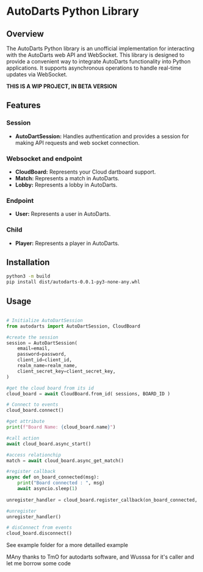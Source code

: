 # AutoDarts Python Library

## Overview

The AutoDarts Python library is an unofficial implementation for interacting with the AutoDarts web API and WebSocket. This library is designed to provide a convenient way to integrate AutoDarts functionality into Python applications. It supports asynchronous operations to handle real-time updates via WebSocket.


**THIS IS A WIP PROJECT, IN BETA VERSION**

## Features

### Session
- **AutoDartSession:** Handles authentication and provides a session for making API requests and web socket connection.

### Websocket and endpoint
- **CloudBoard:** Represents your Cloud dartboard support.
- **Match:** Represents a match in AutoDarts.
- **Lobby:** Represents a lobby in AutoDarts.

### Endpoint
- **User:** Represents a user in AutoDarts.

### Child
- **Player:** Represents a player in AutoDarts.


## Installation

```bash
python3 -m build
pip install dist/autodarts-0.0.1-py3-none-any.whl
```

## Usage


```python

# Initialize AutoDartSession
from autodarts import AutoDartSession, CloudBoard

#create the session
session = AutoDartSession(
    email=email,
    password=password,
    client_id=client_id,
    realm_name=realm_name,
    client_secret_key=client_secret_key,
)

#get the cloud board from its id
cloud_board = await CloudBoard.from_id( sessions, BOARD_ID )

# Connect to events 
cloud_board.connect() 

#get attribute
print(f"Board Name: {cloud_board.name}")

#call action
await cloud_board.async_start()

#access relationchip
match = await cloud_board.async_get_match()

#register callback
async def on_board_connected(msg):
    print("Board connected : ", msg)
    await asyncio.sleep(1)
       
unregister_handler = cloud_board.register_callback(on_board_connected, "Connected")

#unregister
unregister_handler()

# disConnect from events 
cloud_board.disconnect()

```
See example folder for a more detailled example



MAny thanks to TmO for autodarts software, and Wusssa for it's caller and let me borrow some code

